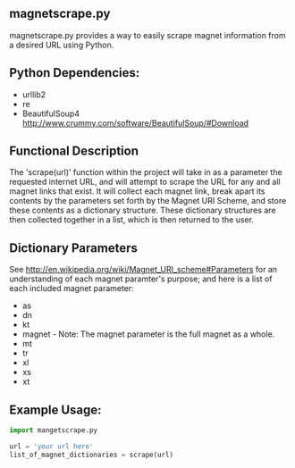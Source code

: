 ## magnetscrape.py

magnetscrape.py provides a way to easily scrape magnet information from a desired URL using Python.

## Python Dependencies:

* urllib2
* re
* BeautifulSoup4 http://www.crummy.com/software/BeautifulSoup/#Download

## Functional Description

The 'scrape(url)' function within the project will take in as a parameter the requested internet URL,
and will attempt to scrape the URL for any and all magnet links that exist. It will collect each magnet link, break apart its contents by the parameters set forth by the Magnet URI Scheme, and store these contents as a dictionary structure. These dictionary structures are then collected together in a list, which is then returned to the user.

## Dictionary Parameters 

See http://en.wikipedia.org/wiki/Magnet_URI_scheme#Parameters for an understanding of each magnet paramter's purpose; and here is a list of each included magnet parameter:

* as
* dn
* kt
* magnet - Note: The magnet parameter is the full magnet as a whole.
* mt
* tr
* xl
* xs
* xt


## Example Usage:

```python
import mangetscrape.py

url = 'your url here'
list_of_magnet_dictionaries = scrape(url)
```

